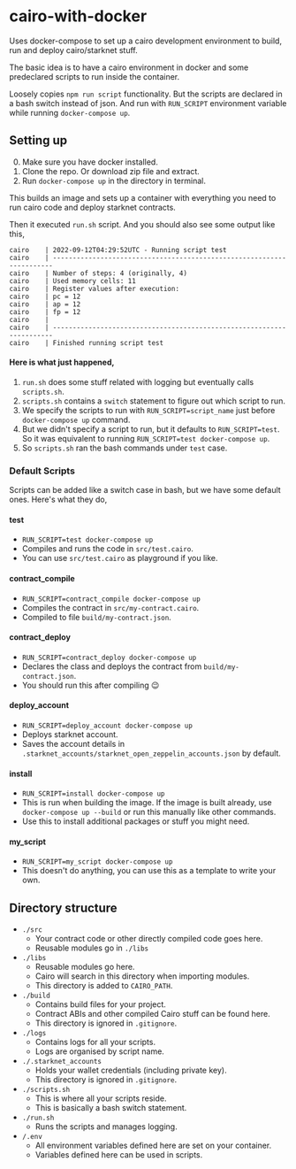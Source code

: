 # cairo-with-docker

Uses docker-compose to set up a cairo development environment to build, run and deploy cairo/starknet stuff.

The basic idea is to have a cairo environment in docker and some predeclared scripts to run inside the container.

Loosely copies `npm run script` functionality. But the scripts are declared in a bash switch instead of json. And run with `RUN_SCRIPT` environment variable while running `docker-compose up`.

## Setting up

0. Make sure you have docker installed.
1. Clone the repo. Or download zip file and extract.
2. Run `docker-compose up` in the directory in terminal.

This builds an image and sets up a container with everything you need to run cairo code and deploy starknet contracts.

Then it executed `run.sh` script. And you should also see some output like this,

```
cairo    | 2022-09-12T04:29:52UTC - Running script test
cairo    | ----------------------------------------------------------------------
cairo    | Number of steps: 4 (originally, 4)
cairo    | Used memory cells: 11
cairo    | Register values after execution:
cairo    | pc = 12
cairo    | ap = 12
cairo    | fp = 12
cairo    |
cairo    | ----------------------------------------------------------------------
cairo    | Finished running script test
```

#### Here is what just happened,

1. `run.sh` does some stuff related with logging but eventually calls `scripts.sh`.
2. `scripts.sh` contains a `switch` statement to figure out which script to run.
3. We specify the scripts to run with `RUN_SCRIPT=script_name` just before `docker-compose up` command.
4. But we didn't specify a script to run, but it defaults to `RUN_SCRIPT=test`. So it was equivalent to running `RUN_SCRIPT=test docker-compose up`.
5. So `scripts.sh` ran the bash commands under `test` case.

### Default Scripts

Scripts can be added like a switch case in bash, but we have some default ones. Here's what they do,

#### test

- `RUN_SCRIPT=test docker-compose up`
- Compiles and runs the code in `src/test.cairo`.
- You can use `src/test.cairo` as playground if you like.

#### contract_compile

- `RUN_SCRIPT=contract_compile docker-compose up`
- Compiles the contract in `src/my-contract.cairo`.
- Compiled to file `build/my-contract.json`.

#### contract_deploy

- `RUN_SCRIPT=contract_deploy docker-compose up`
- Declares the class and deploys the contract from `build/my-contract.json`.
- You should run this after compiling :wink:

#### deploy_account

- `RUN_SCRIPT=deploy_account docker-compose up`
- Deploys starknet account.
- Saves the account details in `.starknet_accounts/starknet_open_zeppelin_accounts.json` by default.

#### install

- `RUN_SCRIPT=install docker-compose up`
- This is run when building the image. If the image is built already, use `docker-compose up --build` or run this manually like other commands.
- Use this to install additional packages or stuff you might need.

#### my_script

- `RUN_SCRIPT=my_script docker-compose up`
- This doesn't do anything, you can use this as a template to write your own.

## Directory structure

- `./src`
  - Your contract code or other directly compiled code goes here.
  - Reusable modules go in `./libs`
- `./libs`
  - Reusable modules go here.
  - Cairo will search in this directory when importing modules.
  - This directory is added to `CAIRO_PATH`.
- `./build`
  - Contains build files for your project.
  - Contract ABIs and other compiled Cairo stuff can be found here.
  - This directory is ignored in `.gitignore`.
- `./logs`
  - Contains logs for all your scripts.
  - Logs are organised by script name.
- `./.starknet_accounts`
  - Holds your wallet credentials (including private key).
  - This directory is ignored in `.gitignore`.
- `./scripts.sh`
  - This is where all your scripts reside.
  - This is basically a bash switch statement.
- `./run.sh`
  - Runs the scripts and manages logging.
- `/.env`
  - All environment variables defined here are set on your container.
  - Variables defined here can be used in scripts.
